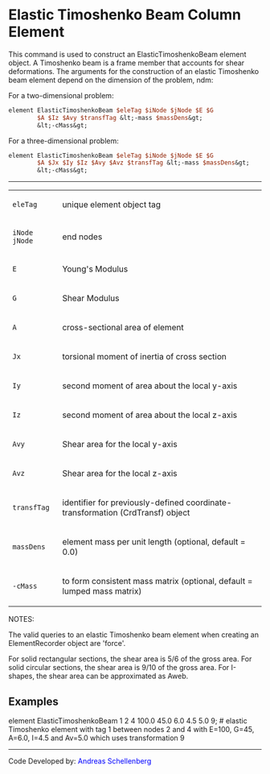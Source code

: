 # Elastic Timoshenko Beam Column Element

<p>This command is used to construct an ElasticTimoshenkoBeam element
object. A Timoshenko beam is a frame member that accounts for shear
deformations. The arguments for the construction of an elastic
Timoshenko beam element depend on the dimension of the problem, ndm:</p>
<p>For a two-dimensional problem:</p>

```tcl
element ElasticTimoshenkoBeam $eleTag $iNode $jNode $E $G
        $A $Iz $Avy $transfTag &lt;-mass $massDens&gt;
        &lt;-cMass&gt;
```

<p>For a three-dimensional problem:</p>

```tcl
element ElasticTimoshenkoBeam $eleTag $iNode $jNode $E $G
        $A $Jx $Iy $Iz $Avy $Avz $transfTag &lt;-mass $massDens&gt;
        &lt;-cMass&gt;
```

<hr />
<table>
<tbody>
<tr class="odd">
<td><code class="parameter-table-variable">eleTag</code></td>
<td><p>unique element object tag</p></td>
</tr>
<tr class="even">
<td><p><code class="parameter-table-variable">iNode jNode</code></p></td>
<td><p>end nodes</p></td>
</tr>
<tr class="odd">
<td><code class="parameter-table-variable">E</code></td>
<td><p>Young's Modulus</p></td>
</tr>
<tr class="even">
<td><code class="parameter-table-variable">G</code></td>
<td><p>Shear Modulus</p></td>
</tr>
<tr class="odd">
<td><code class="parameter-table-variable">A</code></td>
<td><p>cross-sectional area of element</p></td>
</tr>
<tr class="even">
<td><code class="parameter-table-variable">Jx</code></td>
<td><p>torsional moment of inertia of cross section</p></td>
</tr>
<tr class="odd">
<td><code class="parameter-table-variable">Iy</code></td>
<td><p>second moment of area about the local y-axis</p></td>
</tr>
<tr class="even">
<td><code class="parameter-table-variable">Iz</code></td>
<td><p>second moment of area about the local z-axis</p></td>
</tr>
<tr class="odd">
<td><code class="parameter-table-variable">Avy</code></td>
<td><p>Shear area for the local y-axis</p></td>
</tr>
<tr class="even">
<td><code class="parameter-table-variable">Avz</code></td>
<td><p>Shear area for the local z-axis</p></td>
</tr>
<tr class="odd">
<td><code class="parameter-table-variable">transfTag</code></td>
<td><p>identifier for previously-defined coordinate-transformation
(CrdTransf) object</p></td>
</tr>
<tr class="even">
<td><code class="parameter-table-variable">massDens</code></td>
<td><p>element mass per unit length (optional, default = 0.0)</p></td>
</tr>
<tr class="odd">
<td><p><code class="parameter-table-flag">-cMass</code></p></td>
<td><p>to form consistent mass matrix (optional, default = lumped mass
matrix)</p></td>
</tr>
</tbody>
</table>
<p>NOTES:</p>
<p>The valid queries to an elastic Timoshenko beam element when creating
an ElementRecorder object are 'force'.</p>
<p>For solid rectangular sections, the shear area is 5/6 of the gross
area. For solid circular sections, the shear area is 9/10 of the gross
area. For I-shapes, the shear area can be approximated as Aweb.</p>

## Examples

<p>element ElasticTimoshenkoBeam 1 2 4 100.0 45.0 6.0 4.5 5.0 9; #
elastic Timoshenko element with tag 1 between nodes 2 and 4 with E=100,
G=45, A=6.0, I=4.5 and Av=5.0 which uses transformation 9</p>
<hr />
<p>Code Developed by: <span style="color:blue"> Andreas
Schellenberg </span></p>
